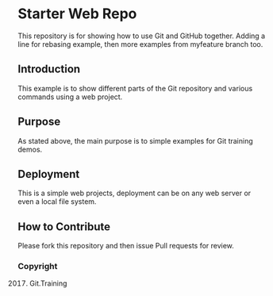 # Starter Web Repo

This repository is for showing how to use Git and GitHub together. Adding a line for rebasing example, then more examples from myfeature branch too.

## Introduction

This example is to show different parts of the Git repository and various commands using a web project.

## Purpose

As stated above, the main purpose is to simple examples for Git training demos. 

## Deployment

This is a simple web projects, deployment can be on any web server or even a local file system. 

## How to Contribute

Please fork this repository and then issue Pull requests for review.

### Copyright

2017. Git.Training
